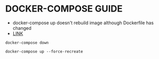 # DOCKER-COMPOSE GUIDE

* docker-compose up doesn't rebuild image although Dockerfile has changed
* [LINK](https://github.com/docker/compose/issues/1487)

`docker-compose down`

`docker-compose up --force-recreate`